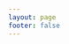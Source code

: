 ```yaml
---
layout: page
footer: false
---
```


<script setup>
import MainVisual from '../../../components/pages/main.vue'
</script>

<MainVisual/>
